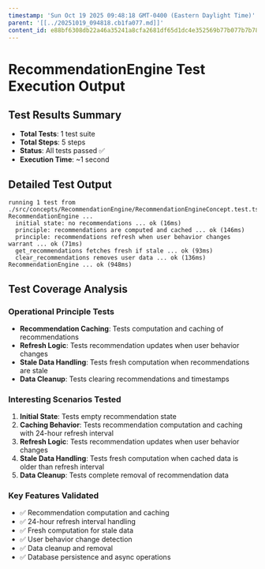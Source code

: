 ```yaml
---
timestamp: 'Sun Oct 19 2025 09:48:18 GMT-0400 (Eastern Daylight Time)'
parent: '[[../20251019_094818.cb1fa077.md]]'
content_id: e88bf6308db22a46a35241a8cfa2681df65d1dc4e352569b77b077b7b7864999
---
```


# RecommendationEngine Test Execution Output

## Test Results Summary

* **Total Tests**: 1 test suite
* **Total Steps**: 5 steps
* **Status**: All tests passed ✅
* **Execution Time**: ~1 second

## Detailed Test Output

```
running 1 test from ./src/concepts/RecommendationEngine/RecommendationEngineConcept.test.ts
RecommendationEngine ...
  initial state: no recommendations ... ok (16ms)
  principle: recommendations are computed and cached ... ok (146ms)
  principle: recommendations refresh when user behavior changes warrant ... ok (71ms)
  get_recommendations fetches fresh if stale ... ok (93ms)
  clear_recommendations removes user data ... ok (136ms)
RecommendationEngine ... ok (948ms)
```

## Test Coverage Analysis

### Operational Principle Tests

* **Recommendation Caching**: Tests computation and caching of recommendations
* **Refresh Logic**: Tests recommendation updates when user behavior changes
* **Stale Data Handling**: Tests fresh computation when recommendations are stale
* **Data Cleanup**: Tests clearing recommendations and timestamps

### Interesting Scenarios Tested

1. **Initial State**: Tests empty recommendation state
2. **Caching Behavior**: Tests recommendation computation and caching with 24-hour refresh interval
3. **Refresh Logic**: Tests recommendation updates when user behavior changes
4. **Stale Data Handling**: Tests fresh computation when cached data is older than refresh interval
5. **Data Cleanup**: Tests complete removal of recommendation data

### Key Features Validated

* ✅ Recommendation computation and caching
* ✅ 24-hour refresh interval handling
* ✅ Fresh computation for stale data
* ✅ User behavior change detection
* ✅ Data cleanup and removal
* ✅ Database persistence and async operations

